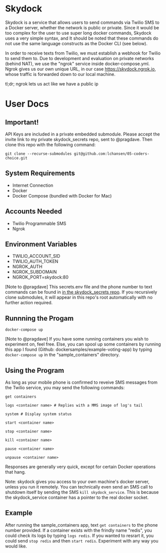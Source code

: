 # Skydock

Skydock is a service that allows users to send commands via Twilio SMS to a Docker server, whether the network is public or private. Since it would be too complex for the user to use super long docker commands, Skydock uses a very simple syntax, and It should be noted that these commands do not use the same language constructs as the Docker CLI (see below).

In order to receive texts from Twilio, we must establish a webhook for Twilio to send them to. Due to development and evaluation on private networks (behind NAT), we use the "ngrok" service inside docker-compose.yml. Ngrok gives us our own unique URL, in our case https://skydock.ngrok.io, whose traffic is forwarded down to our local machine.

tl;dr; ngrok lets us act like we have a public ip

# User Docs

## Important!
API Keys are included in a private embedded submodule. Please accept the invite link to my private skydock_secrets repo, sent to @pragdave. Then clone this repo with the following command:
```
git clone --recurse-submodules git@github.com:lchansen/05-coders-choice.git
```

## System Requirements
- Internet Connection
- Docker
- Docker Compose (bundled with Docker for Mac)

## Accounts Needed
- Twilio Programmable SMS
- Ngrok

## Environment Variables
- TWILIO_ACCOUNT_SID
- TWILIO_AUTH_TOKEN
- NGROK_AUTH
- NGROK_SUBDOMAIN
- NGROK_PORT=skydock:80

[Note to @pragdave] This secrets.env file and the phone number to text commands can be found in [in the skydock_secrets repo](https://github.com/lchansen/skydock_secrets). If you recursively clone submodules, it will appear in this repo's root automatically with no further action required.

## Runnning the Progam
`docker-compose up`

[Note to @pragdave] If you have some running containers you wish to experiment on, feel free. Else, you can spool up some containers by running this app I found (Github: dockersamples/example-voting-app) by typing `docker-compose up` in the "sample_containers" directory.

## Using the Program
As long as your mobile phone is confirmed to reveive SMS messages from the Twilio service, you may send the following commands:
```
get containers

logs <container name> # Replies with a MMS image of log's tail

system # Display system status

start <container name>

stop <container name>

kill <container name>

pause <container name>

unpause <container name>
```


Responses are generally very quick, except for certain Docker operations that hang.

Note: skydock gives you access to your own machine's docker server, unless you run it remotely. You can technically even send an SMS call to shutdown itself by sending the SMS `kill skydock_service`. This is because the skydock_service container has a pointer to the real docker socket.

## Example
After running the sample_containers app, text `get containers` to the phone number provided. If a container exists with the frindly name "redis", you could check its logs by typing `logs redis`. If you wanted to resrart it, you could send `stop redis` and then `start redis`. Experiment with any way you would like. 